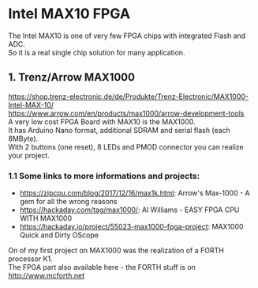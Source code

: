 # Intel MAX10 FPGA
The Intel MAX10 is one of very few FPGA chips with integrated Flash and ADC.  
So it is a real single chip solution for many application.

## 1. Trenz/Arrow MAX1000
https://shop.trenz-electronic.de/de/Produkte/Trenz-Electronic/MAX1000-Intel-MAX-10/  
https://www.arrow.com/en/products/max1000/arrow-development-tools  
A very low cost FPGA Board with MAX10 is the MAX1000.  
It has Arduino Nano format, additional SDRAM and serial flash (each 8MByte).  
With 2 buttons (one reset), 8 LEDs and PMOD connector you can realize your project.  

### 1.1 Some links to more informations and projects:  
* https://zipcpu.com/blog/2017/12/16/max1k.html: Arrow's Max-1000 - A gem for all the wrong reasons
* https://hackaday.com/tag/max1000/: Al Williams - EASY FPGA CPU WITH MAX1000
* https://hackaday.io/project/55023-max1000-fpga-project: MAX1000 Quick and Dirty OScope

On of my first project on MAX1000 was the realization of a FORTH processor K1.  
The FPGA part also available here - the FORTH stuff is on http://www.mcforth.net  
